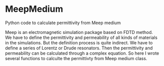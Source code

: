 # MeepMedium
Python code to calculate permittivity from Meep medium

Meep is an electromagnetic simulation package based on FDTD method. We have to define the permittivity and permeability of all kinds of materials in the simulations. But the definition process is quite indirect. We have to define a series of Lorentz or Drude resonators. Then the permittivity and permeability can be calculated through a complex equation. So here I wrote several functions to calculte the permittivty from Meep medium class.
